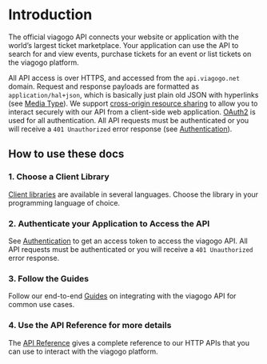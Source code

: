 # Introduction

The official viagogo API connects your website or application with the
world’s largest ticket marketplace. Your application can use the API to search
for and view events, purchase tickets for an event or list tickets on the
viagogo platform.

All API access is over HTTPS, and accessed from the `api.viagogo.net` domain.
Request and response payloads are formatted as `application/hal+json`, which is
basically just plain old JSON with hyperlinks (see [Media Type](./media-type.md)).
We support [cross-origin resource sharing][cors] to allow you to interact
securely with our API from a client-side web application. [OAuth2][oauth2]
is used for all authentication. All API requests must be authenticated or you
will receive a `401 Unauthorized` error response (see
[Authentication](../authentication/index.md)).

[cors]: http://en.wikipedia.org/wiki/Cross-origin_resource_sharing
[oauth2]: http://oauth.net/2/

## How to use these docs

### 1. Choose a Client Library

[Client libraries](./libraries.md) are available in several languages. Choose the library in your
programming language of choice.

### 2. Authenticate your Application to Access the API

See [Authentication](../authentication/index.md) to get an access token to access the viagogo API.
All API requests must be authenticated or you will receive a `401 Unauthorized` error response.

### 3. Follow the Guides

Follow our end-to-end [Guides](../guides/index.mdx) on integrating with the viagogo API for common
use cases.

### 4. Use the API Reference for more details

The [API Reference](/api-reference/inventory) gives a complete reference to our HTTP APIs that you
can use to interact with the viagogo platform.
